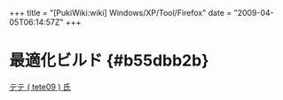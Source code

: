 +++
title = "[PukiWiki:wiki] Windows/XP/Tool/Firefox"
date = "2009-04-05T06:14:57Z"
+++


# 最適化ビルド  {#b55dbb2b}
[テテ \( tete09 \) 氏](http://www1.plala.or.jp/tete009/software.html#FIREFOX "テテ \( tete09 \) 氏")
